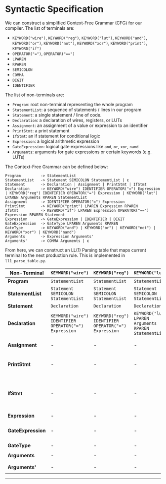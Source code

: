 # Syntactic Specification

We can construct a simplified Context-Free Grammar (CFG) for our compiler. The list of terminals are:

-   `KEYWORD("wire")`, `KEYWORD("reg")`, `KEYWORD("lut")`, `KEYWORD("and")`, `KEYWORD("or")`, `KEYWORD("not")`, `KEYWORD("xor")`, `KEYWORD("print")`, `KEYWORD("if")`
-   `OPERATOR("=")`, `OPERATOR("==")`
-   `LPAREN`
-   `RPAREN`
-   `SEMICOLON`
-   `COMMA`
-   `DIGIT`
-   `IDENTIFIER`

The list of non-terminals are:

-   `Program`: root non-terminal representing the whole program
-   `StatementList`: a sequence of statements / lines in our program
-   `Statement`: a single statement / line of code.
-   `Declaration`: a declaration of wires, registers, or LUTs
-   `Assignment`: an assignment of a value or expression to an identifier
-   `PrintStmt`: a print statement
-   `IfStmt`: an if statement for conditional logic
-   `Expression`: a logical arithmetic expression
-   `GateExpression`: logical gate expressions like `and`, `or`, `xor`, `nand`
-   `Arguments`: arguments for gate expressions or certain keywords (e.g. LUTs)

The Context-Free Grammar can be defined below:

```
Program         -> StatementList
StatementList   -> Statement SEMICOLON StatementList | ε
Statement       -> Declaration | Assignment | PrintStmt | IfStmt
Declaration     -> KEYWORD("wire") IDENTIFIER OPERATOR("=") Expression | KEYWORD("reg") IDENTIFIER OPERATOR("=") Expression | KEYWORD("lut") LPAREN Arguments RPAREN StatementList
Assignment      -> IDENTIFIER OPERATOR("=") Expression
PrintStmt       -> KEYWORD("print") LPAREN Expression RPAREN
IfStmt          -> KEYWORD("if") LPAREN Expression OPERATOR("==") Expression RPAREN Statement
Expression      -> GateExpression | IDENTIFIER | DIGIT
GateExpression  -> GateType LPAREN Arguments RPAREN
GateType        -> KEYWORD("and") | KEYWORD("or") | KEYWORD("not") | KEYWORD("xor") | KEYWORD("nand")
Arguments       -> Expression Arguments'
Arguments'      -> COMMA Arguments | ε
```

From here, we can construct an LL(1) Parsing table that maps current terminal to the next production rule. This is implemented in `ll1_parse_table.py`.

| **Non-Terminal**   | `KEYWORD("wire")`                                     | `KEYWORD("reg")`                                     | `KEYWORD("lut")`                                       | `IDENTIFIER`                          | `KEYWORD("print")`                          | `KEYWORD("if")`                                                              | `KEYWORD("and")`                   | `KEYWORD("or")`                    | `KEYWORD("not")`                   | `KEYWORD("xor")`                   | `KEYWORD("nand")`                  | `DIGIT`                 | `SEMICOLON` | `RPAREN` | `COMMA`           | `OPERATOR("=")` | `OPERATOR("==")` | `$` |
| ------------------ | ----------------------------------------------------- | ---------------------------------------------------- | ------------------------------------------------------ | ------------------------------------- | ------------------------------------------- | ---------------------------------------------------------------------------- | ---------------------------------- | ---------------------------------- | ---------------------------------- | ---------------------------------- | ---------------------------------- | ----------------------- | ----------- | -------- | ----------------- | --------------- | ---------------- | --- |
| **Program**        | `StatementList`                                       | `StatementList`                                      | `StatementList`                                        | `StatementList`                       | `StatementList`                             | `StatementList`                                                              | -                                  | -                                  | -                                  | -                                  | -                                  | -                       | -           | -        | -                 | -               | -                | -   |
| **StatementList**  | `Statement SEMICOLON StatementList`                   | `Statement SEMICOLON StatementList`                  | `Statement SEMICOLON StatementList`                    | `Statement SEMICOLON StatementList`   | `Statement SEMICOLON StatementList`         | `Statement SEMICOLON StatementList`                                          | -                                  | -                                  | -                                  | -                                  | -                                  | -                       | -           | -        | -                 | -               | -                | ε   |
| **Statement**      | `Declaration`                                         | `Declaration`                                        | `Declaration`                                          | `Assignment`                          | `PrintStmt`                                 | `IfStmt`                                                                     | -                                  | -                                  | -                                  | -                                  | -                                  | -                       | -           | -        | -                 | -               | -                | -   |
| **Declaration**    | `KEYWORD("wire") IDENTIFIER OPERATOR("=") Expression` | `KEYWORD("reg") IDENTIFIER OPERATOR("=") Expression` | `KEYWORD("lut") LPAREN Arguments RPAREN StatementList` | -                                     | -                                           | -                                                                            | -                                  | -                                  | -                                  | -                                  | -                                  | -                       | -           | -        | -                 | -               | -                | -   |
| **Assignment**     | -                                                     | -                                                    | -                                                      | `IDENTIFIER OPERATOR("=") Expression` | -                                           | -                                                                            | -                                  | -                                  | -                                  | -                                  | -                                  | -                       | -           | -        | -                 | -               | -                | -   |
| **PrintStmt**      | -                                                     | -                                                    | -                                                      | -                                     | `KEYWORD("print") LPAREN Expression RPAREN` | -                                                                            | -                                  | -                                  | -                                  | -                                  | -                                  | -                       | -           | -        | -                 | -               | -                | -   |
| **IfStmt**         | -                                                     | -                                                    | -                                                      | -                                     | -                                           | `KEYWORD("if") LPAREN Expression OPERATOR("==") Expression RPAREN Statement` | -                                  | -                                  | -                                  | -                                  | -                                  | -                       | -           | -        | -                 | -               | -                | -   |
| **Expression**     | -                                                     | -                                                    | -                                                      | `IDENTIFIER`                          | -                                           | -                                                                            | `GateExpression`                   | `GateExpression`                   | `GateExpression`                   | `GateExpression`                   | `GateExpression`                   | `DIGIT`                 | -           | -        | -                 | -               | -                | -   |
| **GateExpression** | -                                                     | -                                                    | -                                                      | -                                     | -                                           | -                                                                            | `GateType LPAREN Arguments RPAREN` | `GateType LPAREN Arguments RPAREN` | `GateType LPAREN Arguments RPAREN` | `GateType LPAREN Arguments RPAREN` | `GateType LPAREN Arguments RPAREN` | -                       | -           | -        | -                 | -               | -                | -   |
| **GateType**       | -                                                     | -                                                    | -                                                      | -                                     | -                                           | -                                                                            | `KEYWORD("and")`                   | `KEYWORD("or")`                    | `KEYWORD("not")`                   | `KEYWORD("xor")`                   | `KEYWORD("nand")`                  | -                       | -           | -        | -                 | -               | -                | -   |
| **Arguments**      | -                                                     | -                                                    | -                                                      | `Expression Arguments'`               | -                                           | -                                                                            | `Expression Arguments'`            | `Expression Arguments'`            | `Expression Arguments'`            | `Expression Arguments'`            | `Expression Arguments'`            | `Expression Arguments'` | -           | -        | -                 | -               | -                | -   |
| **Arguments'**     | -                                                     | -                                                    | -                                                      | -                                     | -                                           | -                                                                            | -                                  | -                                  | -                                  | -                                  | -                                  | -                       | -           | ε        | `COMMA Arguments` | -               | -                | -   |

---
